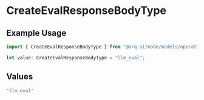 # CreateEvalResponseBodyType

## Example Usage

```typescript
import { CreateEvalResponseBodyType } from "@orq-ai/node/models/operations";

let value: CreateEvalResponseBodyType = "llm_eval";
```

## Values

```typescript
"llm_eval"
```